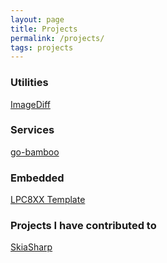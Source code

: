 ```yaml
---
layout: page
title: Projects
permalink: /projects/
tags: projects
---
```


### Utilities

[ImageDiff](https://github.com/Tylerflick/ImageDiff)

### Services

[go-bamboo](https://github.com/Tylerflick/go-bamboo)


### Embedded

[LPC8XX Template](https://github.com/Tylerflick/lpc8xx_template)

### Projects I have contributed to

[SkiaSharp](https://github.com/mono/skiasharp)




